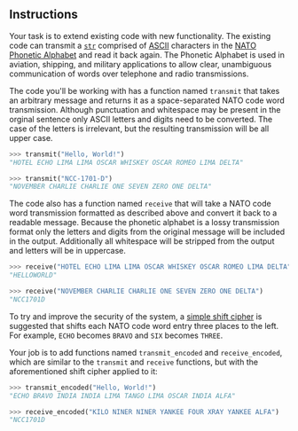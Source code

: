 ## Instructions

Your task is to extend existing code with new functionality. The existing code can transmit a [`str`][str] comprised of [ASCII][ascii] characters in the [NATO Phonetic Alphabet][nato] and read it back again. The Phonetic Alphabet is used in aviation, shipping, and military applications to allow clear, unambiguous communication of words over telephone and radio transmissions.

The code you'll be working with has a function named `transmit` that takes an arbitrary message and returns it as a space-separated NATO code word transmission. Although punctuation and whitespace may be present in the orginal sentence only ASCII letters and digits need to be converted. The case of the letters is irrelevant, but the resulting transmission will be all upper case.

```python
>>> transmit("Hello, World!")
"HOTEL ECHO LIMA LIMA OSCAR WHISKEY OSCAR ROMEO LIMA DELTA"

>>> transmit("NCC-1701-D")
"NOVEMBER CHARLIE CHARLIE ONE SEVEN ZERO ONE DELTA"
```

The code also has a function named `receive` that will take a NATO code word transmission formatted as described above and convert it back to a readable message. Because the phonetic alphabet is a lossy transmission format only the letters and digits from the original message will be included in the output. Additionally all whitespace will be stripped from the output and letters will be in uppercase.

```python
>>> receive("HOTEL ECHO LIMA LIMA OSCAR WHISKEY OSCAR ROMEO LIMA DELTA")
"HELLOWORLD"

>>> receive("NOVEMBER CHARLIE CHARLIE ONE SEVEN ZERO ONE DELTA")
"NCC1701D
```

To try and improve the security of the system, a [simple shift cipher][caesar] is suggested that shifts each NATO code word entry three places to the left. For example, `ECHO` becomes `BRAVO` and `SIX` becomes `THREE`.

Your job is to add functions named `transmit_encoded` and `receive_encoded`, which are similar to the `transmit` and `receive` functions, but with the aforementioned shift cipher applied to it:

```python
>>> transmit_encoded("Hello, World!")
"ECHO BRAVO INDIA INDIA LIMA TANGO LIMA OSCAR INDIA ALFA"

>>> receive_encoded("KILO NINER NINER YANKEE FOUR XRAY YANKEE ALFA")
"NCC1701D
```

[str]: https://docs.python.org/3/library/stdtypes.html#text-sequence-type-str
[ascii]: https://en.wikipedia.org/wiki/ASCII
[nato]: https://en.wikipedia.org/wiki/NATO_phonetic_alphabet#
[caesar]: https://en.wikipedia.org/wiki/Caesar_cipher

